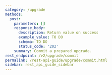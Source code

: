 ```yaml
---
category: /upgrade
methods:
  post:
    parameters: []
    response_body:
      description: Return value on success
      example_value: TO DO
      schema: TO DO
      status_code: '202'
    summary: Commit a prepared upgrade.
rest_endpoint: /v2/upgrade/commit
permalink: /rest-api-guide/upgrade/commit.html
sidebar: rest_api_guide_sidebar
---
```

